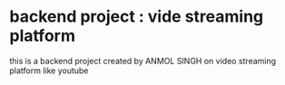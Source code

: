 # backend project : vide streaming platform

this is a backend project created by ANMOL SINGH on video streaming platform like youtube

